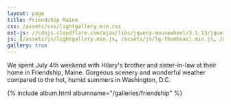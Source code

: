```yaml
---
layout: page
title: Friendship Maine
css: /assets/css/lightgallery.min.css
ext-js: //cdnjs.cloudflare.com/ajax/libs/jquery-mousewheel/3.1.13/jquery.mousewheel.min.js
js: [/assets/js/lightgallery.min.js, /assets/js/lg-thumbnail.min.js, /assets/js/lg-fullscreen.min.js]
gallery: true
---
```

We spent July 4th weekend with Hilary's brother and sister-in-law at their home in Friendship, Maine.  Gorgeous scenery and wonderful weather compared to the hot, humid summers in Washington, D.C.

{% include album.html albumname="/galleries/friendship" %}
